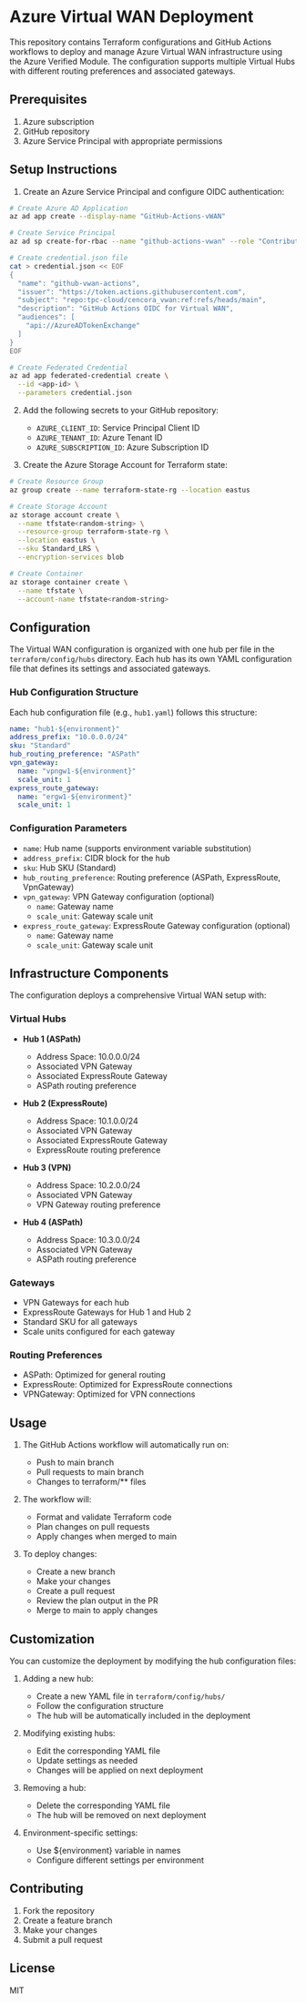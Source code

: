 # Azure Virtual WAN Deployment

This repository contains Terraform configurations and GitHub Actions workflows to deploy and manage Azure Virtual WAN infrastructure using the Azure Verified Module. The configuration supports multiple Virtual Hubs with different routing preferences and associated gateways.

## Prerequisites

1. Azure subscription
2. GitHub repository
3. Azure Service Principal with appropriate permissions

## Setup Instructions

1. Create an Azure Service Principal and configure OIDC authentication:

```bash
# Create Azure AD Application
az ad app create --display-name "GitHub-Actions-vWAN"

# Create Service Principal
az ad sp create-for-rbac --name "github-actions-vwan" --role "Contributor" --scopes /subscriptions/<subscription-id>

# Create credential.json file
cat > credential.json << EOF
{
  "name": "github-vwan-actions",
  "issuer": "https://token.actions.githubusercontent.com",
  "subject": "repo:tpc-cloud/cencora_vwan:ref:refs/heads/main",
  "description": "GitHub Actions OIDC for Virtual WAN",
  "audiences": [
    "api://AzureADTokenExchange"
  ]
}
EOF

# Create Federated Credential
az ad app federated-credential create \
  --id <app-id> \
  --parameters credential.json
```

2. Add the following secrets to your GitHub repository:
   - `AZURE_CLIENT_ID`: Service Principal Client ID
   - `AZURE_TENANT_ID`: Azure Tenant ID
   - `AZURE_SUBSCRIPTION_ID`: Azure Subscription ID

3. Create the Azure Storage Account for Terraform state:

```bash
# Create Resource Group
az group create --name terraform-state-rg --location eastus

# Create Storage Account
az storage account create \
  --name tfstate<random-string> \
  --resource-group terraform-state-rg \
  --location eastus \
  --sku Standard_LRS \
  --encryption-services blob

# Create Container
az storage container create \
  --name tfstate \
  --account-name tfstate<random-string>
```

## Configuration

The Virtual WAN configuration is organized with one hub per file in the `terraform/config/hubs` directory. Each hub has its own YAML configuration file that defines its settings and associated gateways.

### Hub Configuration Structure

Each hub configuration file (e.g., `hub1.yaml`) follows this structure:

```yaml
name: "hub1-${environment}"
address_prefix: "10.0.0.0/24"
sku: "Standard"
hub_routing_preference: "ASPath"
vpn_gateway:
  name: "vpngw1-${environment}"
  scale_unit: 1
express_route_gateway:
  name: "ergw1-${environment}"
  scale_unit: 1
```

### Configuration Parameters

- `name`: Hub name (supports environment variable substitution)
- `address_prefix`: CIDR block for the hub
- `sku`: Hub SKU (Standard)
- `hub_routing_preference`: Routing preference (ASPath, ExpressRoute, VpnGateway)
- `vpn_gateway`: VPN Gateway configuration (optional)
  - `name`: Gateway name
  - `scale_unit`: Gateway scale unit
- `express_route_gateway`: ExpressRoute Gateway configuration (optional)
  - `name`: Gateway name
  - `scale_unit`: Gateway scale unit

## Infrastructure Components

The configuration deploys a comprehensive Virtual WAN setup with:

### Virtual Hubs
- **Hub 1 (ASPath)**
  - Address Space: 10.0.0.0/24
  - Associated VPN Gateway
  - Associated ExpressRoute Gateway
  - ASPath routing preference

- **Hub 2 (ExpressRoute)**
  - Address Space: 10.1.0.0/24
  - Associated VPN Gateway
  - Associated ExpressRoute Gateway
  - ExpressRoute routing preference

- **Hub 3 (VPN)**
  - Address Space: 10.2.0.0/24
  - Associated VPN Gateway
  - VPN Gateway routing preference

- **Hub 4 (ASPath)**
  - Address Space: 10.3.0.0/24
  - Associated VPN Gateway
  - ASPath routing preference

### Gateways
- VPN Gateways for each hub
- ExpressRoute Gateways for Hub 1 and Hub 2
- Standard SKU for all gateways
- Scale units configured for each gateway

### Routing Preferences
- ASPath: Optimized for general routing
- ExpressRoute: Optimized for ExpressRoute connections
- VPNGateway: Optimized for VPN connections

## Usage

1. The GitHub Actions workflow will automatically run on:
   - Push to main branch
   - Pull requests to main branch
   - Changes to terraform/** files

2. The workflow will:
   - Format and validate Terraform code
   - Plan changes on pull requests
   - Apply changes when merged to main

3. To deploy changes:
   - Create a new branch
   - Make your changes
   - Create a pull request
   - Review the plan output in the PR
   - Merge to main to apply changes

## Customization

You can customize the deployment by modifying the hub configuration files:

1. Adding a new hub:
   - Create a new YAML file in `terraform/config/hubs/`
   - Follow the configuration structure
   - The hub will be automatically included in the deployment

2. Modifying existing hubs:
   - Edit the corresponding YAML file
   - Update settings as needed
   - Changes will be applied on next deployment

3. Removing a hub:
   - Delete the corresponding YAML file
   - The hub will be removed on next deployment

4. Environment-specific settings:
   - Use ${environment} variable in names
   - Configure different settings per environment

## Contributing

1. Fork the repository
2. Create a feature branch
3. Make your changes
4. Submit a pull request

## License

MIT 